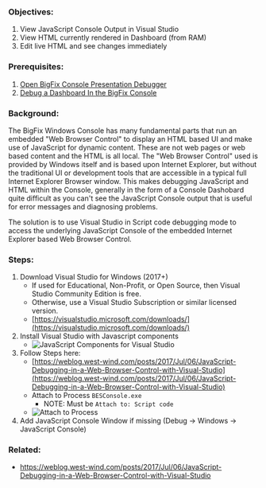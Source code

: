 

### Objectives: 
1. View JavaScript Console Output in Visual Studio
2. View HTML currently rendered in Dashboard (from RAM)
3. Edit live HTML and see changes immediately

### Prerequisites:

1. [Open BigFix Console Presentation Debugger](https://github.com/jgstew/jgstew.github.io/blob/master/_posts/2018-10-29-Open-BigFix-Console-Presentation-Debugger.md)
1. [Debug a Dashboard In the BigFix Console](https://github.com/jgstew/jgstew.github.io/blob/master/_posts/2018-10-29-Debug-Dashboard-In-BigFix-Console.md)

### Background: 

The BigFix Windows Console has many fundamental parts that run an embedded "Web Browser Control" to display an HTML based UI and make use of JavaScript for dynamic content. These are not web pages or web based content and the HTML is all local. The "Web Browser Control" used is provided by Windows itself and is based upon Internet Explorer, but without the traditional UI or development tools that are accessible in a typical full Internet Explorer Browser window. This makes debugging JavaScript and HTML within the Console, generally in the form of a Console Dashobard quite difficult as you can't see the JavaScript Console output that is useful for error messages and diagnosing problems. 

The solution is to use Visual Studio in Script code debugging mode to access the underlying JavaScript Console of the embedded Internet Explorer based Web Browser Control.


### Steps:

1. Download Visual Studio for Windows (2017+)
    * If used for Educational, Non-Profit, or Open Source, then Visual Studio Community Edition is free.
    * Otherwise, use a Visual Studio Subscription or similar licensed version.
    * [https://visualstudio.microsoft.com/downloads/](https://visualstudio.microsoft.com/downloads/)
1. Install Visual Studio with Javascript components
    * ![JavaScript Components for Visual Studio](http://jgstew.github.io/images/VisualStudio_JavaScript_2017.png)
1. Follow Steps here:
    * [https://weblog.west-wind.com/posts/2017/Jul/06/JavaScript-Debugging-in-a-Web-Browser-Control-with-Visual-Studio](https://weblog.west-wind.com/posts/2017/Jul/06/JavaScript-Debugging-in-a-Web-Browser-Control-with-Visual-Studio)
    * Attach to Process `BESConsole.exe`
      * NOTE: Must be `Attach to: Script code`
    * ![Attach to Process](http://jgstew.github.io/images/VisualStudio_AttachToProcess_BESConsole.png)
1. Add JavaScript Console Window if missing (Debug -> Windows -> JavaScript Console)

### Related:

- https://weblog.west-wind.com/posts/2017/Jul/06/JavaScript-Debugging-in-a-Web-Browser-Control-with-Visual-Studio
